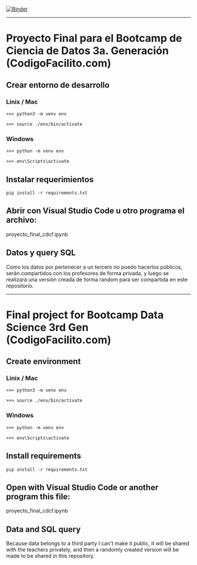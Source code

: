 [![Binder](https://mybinder.org/badge_logo.svg)](https://mybinder.org/v2/gh/gsmx64/cf-datascience-final-project/HEAD?urlpath=lab)
***

# Proyecto Final para el Bootcamp de Ciencia de Datos 3a. Generación (CodigoFacilito.com)


## Crear entorno de desarrollo

### Linix / Mac
```
>>> python3 -m venv env
```

```
>>> source ./env/bin/activate
```

### Windows
```
>>> python -m venv env
```

```
>>> env\Scripts\activate
```

## Instalar requerimientos
```
pip install -r requirements.txt
```

## Abrir con Visual Studio Code u otro programa el archivo:
proyecto_final_cdcf.ipynb

## Datos y query SQL
Como los datos por pertenecer a un tercero no puedo hacerlos públicos, serán compartidos con los profesores de forma privada, y luego se realizará una versión creada de forma random para ser compartida en este repositorio.


---------------------------


# Final project for Bootcamp Data Science 3rd Gen (CodigoFacilito.com)


## Create environment

### Linix / Mac
```
>>> python3 -m venv env
```

```
>>> source ./env/bin/activate
```

### Windows
```
>>> python -m venv env
```

```
>>> env\Scripts\activate
```

## Install requirements
```
pip install -r requirements.txt
```

## Open with Visual Studio Code or another program this file:
proyecto_final_cdcf.ipynb

## Data and SQL query
Because data belongs to a third party I can't make it public, it will be shared with the teachers privately, and then a randomly created version will be made to be shared in this repository.
